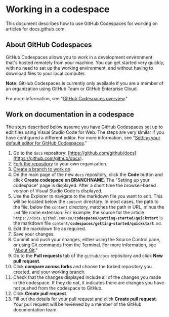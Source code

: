# Working in a codespace

This document describes how to use GitHub Codespaces for working on articles for docs.github.com.

## About GitHub Codespaces 

GitHub Codespaces allows you to work in a development environment that's hosted remotely from your machine. You can get started very quickly, with no need to set up the working environment, and without having to download files to your local computer.

**Note**: GitHub Codespaces is currently only available if you are a member of an organization using GitHub Team or GitHub Enterprise Cloud. 

For more information, see "[GitHub Codespaces overview](https://docs.github.com/en/codespaces/overview)."

## Work on documentation in a codespace

The steps described below assume you have GitHub Codespaces set up to edit files using Visual Studio Code for Web. The steps are very similar if you have configured a different editor. For more information, see "[Setting your default editor for GitHub Codespaces](https://docs.github.com/en/codespaces/customizing-your-codespace/setting-your-default-editor-for-codespaces)."

1. Go to the `docs` repository: [https://github.com/github/docs](https://github.com/github/docs).
1. [Fork the repository](https://docs.github.com/en/get-started/quickstart/fork-a-repo) to your own organization.
1. [Create a branch to work on](https://docs.github.com/en/pull-requests/collaborating-with-pull-requests/proposing-changes-to-your-work-with-pull-requests/creating-and-deleting-branches-within-your-repository).
1. On the main page of the new `docs` repository, click the **Code** button and click **Create codespace on BRANCHNAME**.
   The "Setting up your codespace" page is displayed. After a short time the browser-based version of Visual Studio Code is displayed.
1. Use the Explorer to navigate to the markdown file you want to edit. This will be located below the `content` directory. 
   In most cases, the path to the file, below the `content` directory, matches the path in URL, minus the `.md` file name extension. For example, the source for the article <code>https<span></span>://docs.github.com/en/**codespaces/getting-started/quickstart**</code> is the markdown file <code>content/**codespaces/getting-started/quickstart**.md</code>.
1. Edit the markdown file as required.
1. Save your changes.
1. Commit and push your changes, either using the Source Control pane, or using Git commands from the Terminal. For more information, see "[About Git](https://docs.github.com/en/get-started/using-git/about-git)."
1. Go to the **Pull requests** tab of the `github/docs` repository and click **New pull request**.
1. Click **compare across forks** and choose the forked repository you created, and your working branch.
1. Check that the changes displayed include all of the changes you made in the codespace. If they do not, it indicates there are changes you have not pushed from the codespace to GitHub.
1. Click **Create pull request**.
1. Fill out the details for your pull request and click **Create pull request**.
   Your pull request will be reviewed by a member of the GitHub documentation team.
